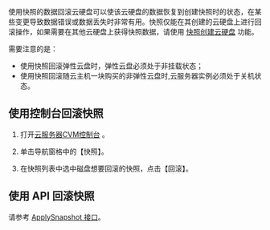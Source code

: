 使用快照的数据回滚云硬盘可以使该云硬盘的数据恢复到创建快照时的状态，在某些变更导致数据错误或数据丢失时非常有用。快照仅能在其创建的云硬盘上进行回滚操作，如果需要在其他云硬盘上获得快照数据，请使用 [快照创建云硬盘]() 功能。

需要注意的是：

- 使用快照回滚弹性云盘时，弹性云盘必须处于非挂载状态；
- 使用快照回滚随云主机一块购买的非弹性云盘时,云服务器实例必须处于关机状态。

## 使用控制台回滚快照
1. 打开[云服务器CVM控制台](https://console.qcloud.com/cvm/) 。

2. 单击导航窗格中的【快照】。

3. 在快照列表中选中磁盘想要回滚的快照，点击【回滚】。

## 使用 API 回滚快照
请参考 [ApplySnapshot 接口](https://www.qcloud.com/doc/api/364/2533)。